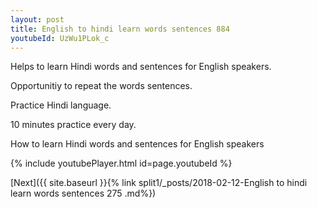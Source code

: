 ```yaml
---
layout: post
title: English to hindi learn words sentences 884 
youtubeId: UzWu1PLok_c
---
```

 
 
Helps to learn Hindi words and sentences for English speakers.

Opportunitiy to repeat the words sentences. 

Practice Hindi language. 
 
10 minutes practice every day. 
 
How to learn Hindi words and sentences for English speakers 
 
{% include youtubePlayer.html id=page.youtubeId %}
 
 
[Next]({{ site.baseurl }}{% link  split1/_posts/2018-02-12-English to hindi learn words sentences 275 .md%})
 
